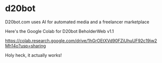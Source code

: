 # d20bot
D20bot.com uses AI for automated media and a freelancer marketplace

Here's the Google Colab for D20bot BeholderWeb v1.1

https://colab.research.google.com/drive/1hGrOEtXVd90FZiUhuUF92c19iw2Mh14o?usp=sharing

Holy heck, it actually works!
